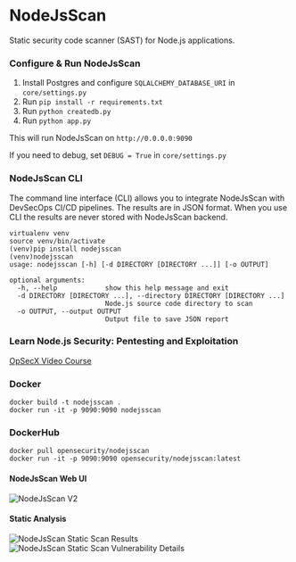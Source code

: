 # NodeJsScan

Static security code scanner (SAST) for Node.js applications.

### Configure & Run NodeJsScan

1. Install Postgres and configure `SQLALCHEMY_DATABASE_URI` in `core/settings.py`
2. Run `pip install -r requirements.txt`
3. Run `python createdb.py`
4. Run `python app.py`

This will run NodeJsScan on `http://0.0.0.0:9090`

If you need to debug, set `DEBUG = True` in `core/settings.py`

### NodeJsScan CLI

The command line interface (CLI) allows you to integrate NodeJsScan with DevSecOps CI/CD pipelines. The results are in JSON format. When you use CLI the results are never stored with NodeJsScan backend.

```
virtualenv venv
source venv/bin/activate
(venv)pip install nodejsscan
(venv)nodejsscan 
usage: nodejsscan [-h] [-d DIRECTORY [DIRECTORY ...]] [-o OUTPUT]

optional arguments:
  -h, --help            show this help message and exit
  -d DIRECTORY [DIRECTORY ...], --directory DIRECTORY [DIRECTORY ...]
                        Node.js source code directory to scan
  -o OUTPUT, --output OUTPUT
                        Output file to save JSON report
```

### Learn Node.js Security: Pentesting and Exploitation
[OpSecX Video Course](https://opsecx.com/index.php/product/node-js-security-pentesting-and-exploitation/)

### Docker

```
docker build -t nodejsscan .
docker run -it -p 9090:9090 nodejsscan
```

### DockerHub

```
docker pull opensecurity/nodejsscan
docker run -it -p 9090:9090 opensecurity/nodejsscan:latest
```

#### NodeJsScan Web UI
![NodeJsScan V2](https://cloud.githubusercontent.com/assets/4301109/22619224/26acd162-eb16-11e6-8f28-bd477c92991f.png)

#### Static Analysis
![NodeJsScan Static Scan Results](https://user-images.githubusercontent.com/4301109/33951861-294062a0-e056-11e7-8472-3c101be52390.jpg)
![NodeJsScan Static Scan Vulnerability Details](https://user-images.githubusercontent.com/4301109/30637698-bfa68e04-9e16-11e7-8233-bfde503d7e5a.png)


